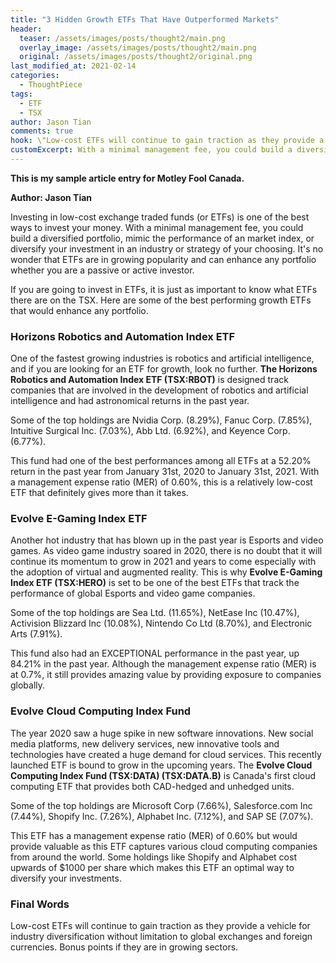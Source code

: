 ```yaml
---
title: "3 Hidden Growth ETFs That Have Outperformed Markets"
header:
  teaser: /assets/images/posts/thought2/main.png
  overlay_image: /assets/images/posts/thought2/main.png
  original: /assets/images/posts/thought2/original.png
last_modified_at: 2021-02-14
categories:
  - ThoughtPiece
tags:
  - ETF
  - TSX
author: Jason Tian
comments: true
hook: \"Low-cost ETFs will continue to gain traction as they provide a vehicle for industry diversification without limitation to global exchanges and foreign currencies.\"
customExcerpt: With a minimal management fee, you could build a diversified portfolio, mimic the performance of an market index, or diversify your investment in an industry or strategy of your choosing.
---
```


**This is my sample article entry for Motley Fool Canada.**

**Author: Jason Tian**



Investing in low-cost exchange traded funds (or ETFs) is one of the best ways to invest your money. With a minimal management fee, you could build a diversified portfolio, mimic the performance of an market index, or diversify your investment in an industry or strategy of your choosing. It's no wonder that ETFs are in growing popularity and can enhance any portfolio whether you are a passive or active investor.

If you are going to invest in ETFs, it is just as important to know what ETFs there are on the TSX. Here are some of the best performing growth ETFs that would enhance any portfolio.

### Horizons Robotics and Automation Index ETF

One of the fastest growing industries is robotics and artificial intelligence, and if you are looking for an ETF for growth, look no further. **The Horizons Robotics and Automation Index ETF (TSX:RBOT)** is designed track companies that are involved in the development of robotics and artificial intelligence and had astronomical returns in the past year.

Some of the top holdings are Nvidia Corp. (8.29%), Fanuc Corp. (7.85%), Intuitive Surgical Inc. (7.03%), Abb Ltd. (6.92%), and Keyence Corp. (6.77%).

This fund had one of the best performances among all ETFs at a 52.20% return in the past year from January 31st, 2020 to January 31st, 2021. With a management expense ratio (MER) of 0.60%, this is a relatively low-cost ETF that definitely gives more than it takes.

### Evolve E-Gaming Index ETF

Another hot industry that has blown up in the past year is Esports and video games. As video game industry soared in 2020, there is no doubt that it will continue its momentum to grow in 2021 and years to come especially with the adoption of virtual and augmented reality. This is why **Evolve E-Gaming Index ETF (TSX:HERO)** is set to be one of the best ETFs that track the performance of global Esports and video game companies.

Some of the top holdings are Sea Ltd. (11.65%), NetEase Inc (10.47%), Activision Blizzard Inc (10.08%), Nintendo Co Ltd (8.70%), and Electronic Arts (7.91%).

This fund also had an EXCEPTIONAL performance in the past year, up 84.21% in the past year. Although the management expense ratio (MER) is at 0.7%, it still provides amazing value by providing exposure to companies globally.

### Evolve Cloud Computing Index Fund

The year 2020 saw a huge spike in new software innovations. New social media platforms, new delivery services, new innovative tools and technologies have created a huge demand for cloud services. This recently launched ETF is bound to grow in the upcoming years. The **Evolve Cloud Computing Index Fund (TSX:DATA) (TSX:DATA.B)** is Canada's first cloud computing ETF that provides both CAD-hedged and unhedged units.

Some of the top holdings are Microsoft Corp (7.66%), Salesforce.com Inc (7.44%), Shopify Inc. (7.26%), Alphabet Inc. (7.12%), and SAP SE (7.07%).

This ETF has a management expense ratio (MER) of 0.60% but would provide valuable as this ETF captures various cloud computing companies from around the world. Some holdings like Shopify and Alphabet cost upwards of $1000 per share which makes this ETF an optimal way to diversify your investments.

### Final Words

Low-cost ETFs will continue to gain traction as they provide a vehicle for industry diversification without limitation to global exchanges and foreign currencies. Bonus points if they are in growing sectors.

